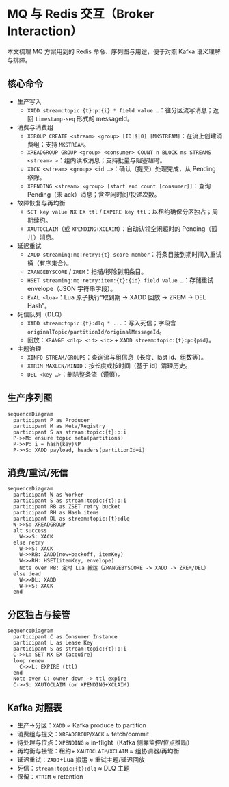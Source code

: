 # MQ 与 Redis 交互（Broker Interaction）

本文梳理 MQ 方案用到的 Redis 命令、序列图与用途，便于对照 Kafka 语义理解与排障。

## 核心命令
- 生产写入
  - `XADD stream:topic:{t}:p:{i} * field value …`：往分区流写消息；返回 `timestamp-seq` 形式的 messageId。
- 消费与消费组
  - `XGROUP CREATE <stream> <group> [ID|$|0] [MKSTREAM]`：在流上创建消费组；支持 `MKSTREAM`。
  - `XREADGROUP GROUP <group> <consumer> COUNT n BLOCK ms STREAMS <stream> >`：组内读取消息；支持批量与阻塞超时。
  - `XACK <stream> <group> <id …>`：确认（提交）处理完成，从 Pending 移除。
  - `XPENDING <stream> <group> [start end count [consumer]]`：查询 Pending（未 ack）消息；含空闲时间/投递次数。
- 故障恢复与再均衡
  - `SET key value NX EX ttl` / `EXPIRE key ttl`：以租约确保分区独占；周期续约。
  - `XAUTOCLAIM`（或 `XPENDING+XCLAIM`）：自动认领空闲超时的 Pending（孤儿）消息。
- 延迟重试
  - `ZADD streaming:mq:retry:{t} score member`：将条目按到期时间入重试桶（有序集合）。
  - `ZRANGEBYSCORE` / `ZREM`：扫描/移除到期条目。
  - `HSET streaming:mq:retry:item:{t}:{id} field value …`：存储重试 envelope（JSON 字符串字段）。
  - `EVAL <lua>`：Lua 原子执行“取到期 → XADD 回放 → ZREM → DEL Hash”。
- 死信队列（DLQ）
  - `XADD stream:topic:{t}:dlq * ...`：写入死信；字段含 `originalTopic/partitionId/originalMessageId`。
  - 回放：`XRANGE <dlq> <id> <id>` + `XADD stream:topic:{t}:p:{pid}`。
- 主题治理
  - `XINFO STREAM/GROUPS`：查询流与组信息（长度、last id、组数等）。
  - `XTRIM MAXLEN/MINID`：按长度或按时间（基于 id）清理历史。
  - `DEL <key …>`：删除整条流（谨慎）。

## 生产序列图
```mermaid
sequenceDiagram
  participant P as Producer
  participant M as Meta/Registry
  participant S as stream:topic:{t}:p:i
  P->>M: ensure topic meta(partitions)
  P->>P: i = hash(key)%P
  P->>S: XADD payload, headers(partitionId=i)
```

## 消费/重试/死信
```mermaid
sequenceDiagram
  participant W as Worker
  participant S as stream:topic:{t}:p:i
  participant RB as ZSET retry bucket
  participant RH as Hash items
  participant DL as stream:topic:{t}:dlq
  W->>S: XREADGROUP
  alt success
    W->>S: XACK
  else retry
    W->>S: XACK
    W->>RB: ZADD(now+backoff, itemKey)
    W->>RH: HSET(itemKey, envelope)
    Note over RB: 定时 Lua 搬运（ZRANGEBYSCORE -> XADD -> ZREM/DEL）
  else dead
    W->>DL: XADD
    W->>S: XACK
  end
```

## 分区独占与接管
```mermaid
sequenceDiagram
  participant C as Consumer Instance
  participant L as Lease Key
  participant S as stream:topic:{t}:p:i
  C->>L: SET NX EX (acquire)
  loop renew
    C->>L: EXPIRE (ttl)
  end
  Note over C: owner down -> ttl expire
  C->>S: XAUTOCLAIM (or XPENDING+XCLAIM)
```

## Kafka 对照表
- 生产→分区：`XADD` ≈ Kafka produce to partition
- 消费组与提交：`XREADGROUP`/`XACK` ≈ fetch/commit
- 待处理与位点：`XPENDING` ≈ in-flight（Kafka 侧靠监控/位点推断）
- 再均衡与接管：租约+ `XAUTOCLAIM`/`XCLAIM` ≈ 组协调器/再均衡
- 延迟重试：`ZADD`+Lua 搬运 ≈ 重试主题/延迟回放
- 死信：`stream:topic:{t}:dlq` ≈ DLQ 主题
- 保留：`XTRIM` ≈ retention

